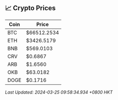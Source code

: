 ## 📈 Crypto Prices

| Coin | Price |
| ---- | ----- |
| BTC | $66512.2534 |
| ETH | $3426.5179 |
| BNB | $569.0103 |
| CRV | $0.6867 |
| ARB | $1.6560 |
| OKB | $63.0182 |
| DOGE | $0.1716 |

_Last Updated: 2024-03-25 09:58:34.934 +0800 HKT_